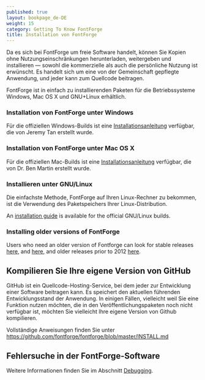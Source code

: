 ```yaml
---
published: true
layout: bookpage_de-DE
weight: 15
category: Getting To Know FontForge
title: Installation von FontForge
---
```


Da es sich bei FontForge um freie Software handelt, können Sie Kopien ohne Nutzungseinschränkungen herunterladen, weitergeben und installieren  &mdash; sowohl die kommerzielle als auch die persönliche Nutzung ist erwünscht.
Es handelt sich um eine von der Gemeinschaft gepflegte Anwendung, und jeder kann zum Quellcode beitragen.

FontForge ist in einfach zu installierenden Paketen für die Betriebssysteme Windows, Mac OS X und GNU+Linux erhältlich.

### Installation von FontForge unter Windows

Für die offiziellen Windows-Builds ist eine [Installationsanleitung](http://fontforge.github.io/en-US/downloads/windows/) verfügbar, die von Jeremy Tan erstellt wurde.

### Installation von FontForge unter Mac OS X

Für die offiziellen Mac-Builds ist eine [Installationsanleitung](http://fontforge.github.io/en-US/downloads/mac/) verfügbar, die von Dr. Ben Martin erstellt wurde.

### Installieren unter GNU/Linux

Die einfachste Methode, FontForge auf Ihren Linux-Rechner zu bekommen, ist die Verwendung des Paketspeichers Ihrer Linux-Distribution.

An [installation guide](http://fontforge.github.io/en-US/downloads/gnulinux/) is available for the official GNU/Linux builds.

### Installing older versions of FontForge

Users who need an older version of Fontforge can look for stable releases
[here](https://github.com/fontforge/fontforge/releases), and
[here](https://sourceforge.net/projects/fontforgebuilds/), and older releases prior to 2012
[here](http://sourceforge.net/projects/fontforge/files/fontforge-executables/).

## Kompilieren Sie Ihre eigene Version von GitHub

GitHub ist ein Quellcode-Hosting-Service, bei dem jeder zur Entwicklung einer Software beitragen kann. Es speichert den aktuellen führenden Entwicklungsstand der Anwendung.
In einigen Fällen, vielleicht weil Sie eine Funktion nutzen möchten, die in den Veröffentlichungspaketen noch nicht verfügbar ist, möchten Sie vielleicht Ihre eigene Version von Github kompilieren.

Vollständige Anweisungen finden Sie unter <https://github.com/fontforge/fontforge/blob/master/INSTALL.md>

## Fehlersuche in der FontForge-Software

Weitere Informationen finden Sie im Abschnitt [Debugging](When_Things_Go_Wrong_With_Fontforge_Itself).
